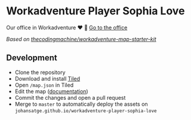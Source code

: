 # Workadventure Player Sophia Love

Our office in Workadventure :heart: :office: [Go to the office](https://play.workadventu.re/_/global/johansatge.github.io/workadventure-player-sophia-love/map.json)

_Based on [thecodingmachine/workadventure-map-starter-kit](https://github.com/thecodingmachine/workadventure-map-starter-kit)_

## Development

* Clone the repository
* Download and install [Tiled](https://www.mapeditor.org/)
* Open `/map.json` in Tiled
* Edit the map ([documentation](https://workadventu.re/create-map.html))
* Commit the changes and open a pull request
* Merge to `master` to automatically deploy the assets on `johansatge.github.io/workadventure-player-sophia-love`
